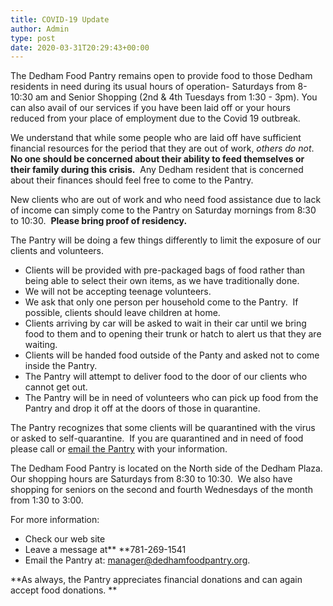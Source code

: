 ```yaml
---
title: COVID-19 Update
author: Admin
type: post
date: 2020-03-31T20:29:43+00:00
---
```

The Dedham Food Pantry remains open to provide food to those Dedham residents in need during its usual hours of operation- Saturdays from 8-10:30 am and Senior Shopping (2nd & 4th Tuesdays from 1:30 - 3pm). You can also avail of our services if you have been laid off or your hours reduced from your place of employment due to the Covid 19 outbreak.

We understand that while some people who are laid off have sufficient financial resources for the period that they are out of work, _others do not_. **No one should be concerned about their ability to feed themselves or their family during this crisis.**  Any Dedham resident that is concerned about their finances should feel free to come to the Pantry.

New clients who are out of work and who need food assistance due to lack of income can simply come to the Pantry on Saturday mornings from 8:30 to 10:30.  **Please bring proof of residency.**

The Pantry will be doing a few things differently to limit the exposure of our clients and volunteers.

  * Clients will be provided with pre-packaged bags of food rather than being able to select their own items, as we have traditionally done.
  * We will not be accepting teenage volunteers.
  * We ask that only one person per household come to the Pantry.  If possible, clients should leave children at home.
  * Clients arriving by car will be asked to wait in their car until we bring food to them and to opening their trunk or hatch to alert us that they are waiting.
  * Clients will be handed food outside of the Panty and asked not to come inside the Pantry.
  * The Pantry will attempt to deliver food to the door of our clients who cannot get out.
  * The Pantry will be in need of volunteers who can pick up food from the Pantry and drop it off at the doors of those in quarantine.

The Pantry recognizes that some clients will be quarantined with the virus or asked to self-quarantine.  If you are quarantined and in need of food please call or [email the Pantry][1] with your information.

The Dedham Food Pantry is located on the North side of the Dedham Plaza.  Our shopping hours are Saturdays from 8:30 to 10:30.  We also have shopping for seniors on the second and fourth Wednesdays of the month from 1:30 to 3:00.

For more information:

  * Check our web site
  * Leave a message at** **781-269-1541
  * Email the Pantry at: <manager@dedhamfoodpantry.org>.

**As always, the Pantry appreciates financial donations and can again accept food donations. **

 [1]: mailto:Manager@DedhamFoodPantry.org
